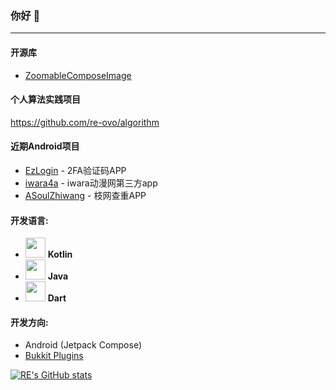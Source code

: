 ### 你好 👋
___

#### 开源库
* [ZoomableComposeImage](https://github.com/re-ovo/ZoomableComposeImage)

#### 个人算法实践项目
https://github.com/re-ovo/algorithm

#### 近期Android项目
* [EzLogin](https://github.com/re-ovo/ezlogin) - 2FA验证码APP
* [iwara4a](https://github.com/re-ovo/iwara4a) - iwara动漫网第三方app
* [ASoulZhiwang](https://github.com/re-ovo/ASoulZhiWang) - 枝网查重APP

#### 开发语言: 
* <img src="https://upload.wikimedia.org/wikipedia/commons/0/06/Kotlin_Icon.svg" width="32"/> **Kotlin**  
* <img src="https://logoeps.com/wp-content/uploads/2013/03/java-eps-vector-logo.png" width="32"/>  **Java**
* <img src="https://dart.dev/assets/shared/dart/logo+text/horizontal/white-e71fb382ad5229792cc704b3ee7a88f8013e986d6e34f0956d89c453b454d0a5.svg" width="32"/>  **Dart**

#### 开发方向:
* Android (Jetpack Compose)
* [Bukkit Plugins](https://spigotmc.org)

[![RE's GitHub stats](https://github-readme-stats.vercel.app/api?username=jiangdashao)](https://github.com/anuraghazra/github-readme-stats)
